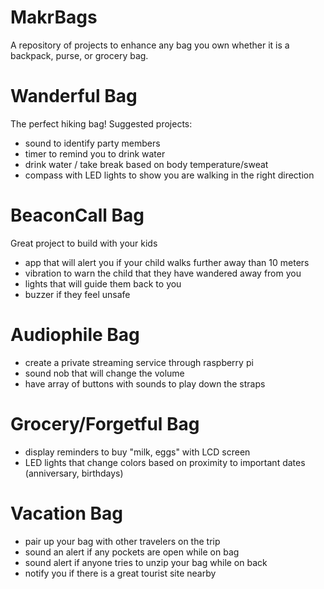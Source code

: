 MakrBags
========
A repository of projects to enhance any bag you own whether it is a backpack, purse, or grocery bag.

Wanderful Bag
========
The perfect hiking bag! Suggested projects:
- sound to identify party members
- timer to remind you to drink water
- drink water / take break based on body temperature/sweat
- compass with LED lights to show you are walking in the right direction

BeaconCall Bag
========
Great project to build with your kids
- app that will alert you if your child walks further away than 10 meters
- vibration to warn the child that they have wandered away from you
- lights that will guide them back to you
- buzzer if they feel unsafe

Audiophile Bag
========
- create a private streaming service through raspberry pi
- sound nob that will change the volume
- have array of buttons with sounds to play down the straps

Grocery/Forgetful Bag
========
- display reminders to buy "milk, eggs" with LCD screen
- LED lights that change colors based on proximity to important dates (anniversary, birthdays)

Vacation Bag
========
- pair up your bag with other travelers on the trip
- sound an alert if any pockets are open while on bag
- sound alert if anyone tries to unzip your bag while on back
- notify you if there is a great tourist site nearby
